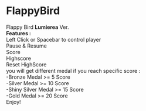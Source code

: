 # FlappyBird
Flappy Bird **Lumierea** Ver.  
**Features :**  
Left Click or Spacebar to control player  
Pause & Resume  
Score  
Highscore  
Reset HighScore  
you will get different medal if you reach specific score :  
-Bronze Medal >= 5 Score  
-Silver Medal >= 10 Score  
-Shiny Silver Medal >= 15 Score  
-Gold Medal >= 20 Score  
Enjoy!  
